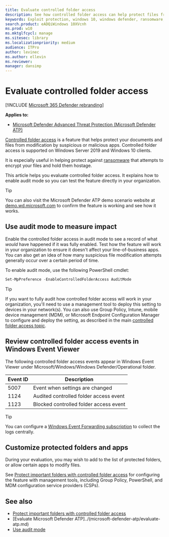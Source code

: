 ```yaml
---
title: Evaluate controlled folder access
description: See how controlled folder access can help protect files from being changed by malicious apps.
keywords: Exploit protection, windows 10, windows defender, ransomware, protect, evaluate, test, demo, try
search.product: eADQiWindows 10XVcnh
ms.prod: w10
ms.mktglfcycl: manage
ms.sitesec: library
ms.localizationpriority: medium
audience: ITPro
author: levinec
ms.author: ellevin
ms.reviewer: 
manager: dansimp
---
```


# Evaluate controlled folder access

[!INCLUDE [Microsoft 365 Defender rebranding](../../includes/microsoft-defender.md)]


**Applies to:**

* [Microsoft Defender Advanced Threat Protection (Microsoft Defender ATP)](https://go.microsoft.com/fwlink/p/?linkid=2146631)

[Controlled folder access](controlled-folders.md) is a feature that helps protect your documents and files from modification by suspicious or malicious apps. Controlled folder access is supported on Windows Server 2019 and Windows 10 clients.

It is especially useful in helping protect against [ransomware](https://www.microsoft.com/wdsi/threats/ransomware) that attempts to encrypt your files and hold them hostage.

This article helps you evaluate controlled folder access. It explains how to enable audit mode so you can test the feature directly in your organization.

> [!TIP]
> You can also visit the Microsoft Defender ATP demo scenario website at [demo.wd.microsoft.com](https://demo.wd.microsoft.com?ocid=cx-wddocs-testground) to confirm the feature is working and see how it works.

## Use audit mode to measure impact

Enable the controlled folder access in audit mode to see a record of what *would* have happened if it was fully enabled. Test how the feature will work in your organization to ensure it doesn't affect your line-of-business apps. You can also get an idea of how many suspicious file modification attempts generally occur over a certain period of time.

To enable audit mode, use the following PowerShell cmdlet:

```PowerShell
Set-MpPreference -EnableControlledFolderAccess AuditMode
```

> [!TIP]
> If you want to fully audit how controlled folder access will work in your organization, you'll need to use a management tool to deploy this setting to devices in your network(s).
You can also use Group Policy, Intune, mobile device management (MDM), or Microsoft Endpoint Configuration Manager to configure and deploy the setting, as described in the main [controlled folder access topic](controlled-folders.md).

## Review controlled folder access events in Windows Event Viewer

The following controlled folder access events appear in Windows Event Viewer under Microsoft/Windows/Windows Defender/Operational folder.

Event ID | Description
-|-
 5007 | Event when settings are changed
 1124 | Audited controlled folder access event
 1123 | Blocked controlled folder access event

> [!TIP]
> You can configure a [Windows Event Forwarding subscription](https://docs.microsoft.com/windows/win32/wec/setting-up-a-source-initiated-subscription) to collect the logs centrally. 

## Customize protected folders and apps

During your evaluation, you may wish to add to the list of protected folders, or allow certain apps to modify files.

See [Protect important folders with controlled folder access](controlled-folders.md) for configuring the feature with management tools, including Group Policy, PowerShell, and MDM configuration service providers (CSPs).

## See also

* [Protect important folders with controlled folder access](controlled-folders.md)
* [Evaluate Microsoft Defender ATP]../(microsoft-defender-atp/evaluate-atp.md)
* [Use audit mode](audit-windows-defender.md)
